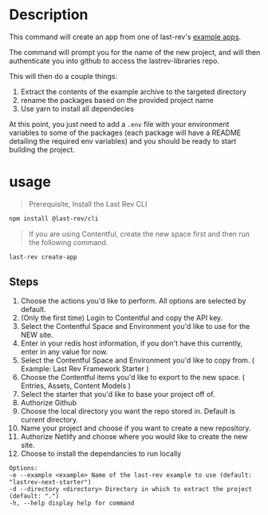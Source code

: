 # Description

This command will create an app from one of last-rev's [example apps](../../../../../examples).

The command will prompt you for the name of the new project, and will then authenticate you into github to access the lastrev-libraries repo.

This will then do a couple things:

1. Extract the contents of the example archive to the targeted directory
2. rename the packages based on the provided project name
3. Use yarn to install all dependecies

At this point, you just need to add a `.env` file with your environment variables to some of the packages (each package will have a README detailing the required env variables) and you should be ready to start building the project.

# usage

> Prerequisite, Install the Last Rev CLI

```sh
npm install @last-rev/cli
```

> If you are using Contentful, create the new space first and then run the following command.

```sh
last-rev create-app

```

## Steps

1. Choose the actions you'd like to perform. All options are selected by default.
2. (Only the first time) Login to Contentful and copy the API key.
3. Select the Contentful Space and Environment you'd like to use for the NEW site.
4. Enter in your redis host information, if you don't have this currently, enter in any value for now.
5. Select the Contentful Space and Environment you'd like to copy from. ( Example: Last Rev Framework Starter )
6. Choose the Contentful items you'd like to export to the new space. ( Entries, Assets, Content Models )
7. Select the starter that you'd like to base your project off of.
8. Authorize Github
9. Choose the local directory you want the repo stored in. Default is current directory.
10. Name your project and choose if you want to create a new repository.
11. Authorize Netlify and choose where you would like to create the new site.
12. Choose to install the dependancies to run locally

```text
Options:
-e --example <example> Name of the last-rev example to use (default: "lastrev-next-starter")
-d --directory <directory> Directory in which to extract the project (default: ".")
-h, --help display help for command
```

